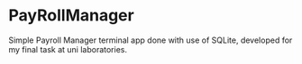 # PayRollManager

Simple Payroll Manager terminal app done with use of SQLite, developed for my final task at uni laboratories.
